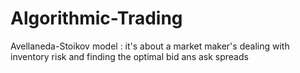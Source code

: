 # Algorithmic-Trading
Avellaneda-Stoikov model : it's about a market maker's dealing with inventory risk and finding the optimal bid ans ask spreads
